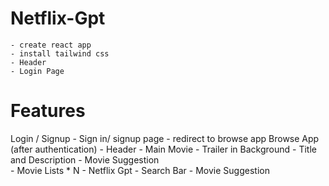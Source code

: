 # Netflix-Gpt
    - create react app
    - install tailwind css
    - Header
    - Login Page

# Features
Login / Signup
    - Sign in/ signup page
    - redirect to browse app
Browse App (after authentication)
    - Header
    - Main Movie
        - Trailer in Background
        - Title and Description
        - Movie Suggestion  
            - Movie Lists * N
    - Netflix Gpt
        - Search Bar
        - Movie Suggestion